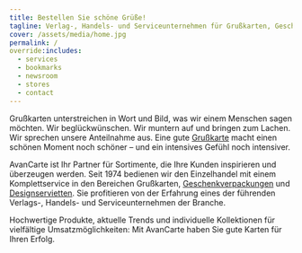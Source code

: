 ```yaml
---
title: Bestellen Sie schöne Grüße!
tagline: Verlag-, Handels- und Serviceunternehmen für Grußkarten, Geschenkverpackungen und Designservietten
cover: /assets/media/home.jpg
permalink: /
override:includes:
  - services
  - bookmarks
  - newsroom
  - stores
  - contact
---
```

Grußkarten unterstreichen in Wort und Bild, was wir einem Menschen sagen möchten. Wir beglückwünschen. Wir muntern auf und bringen zum Lachen. Wir sprechen unsere Anteilnahme aus. Eine gute [Grußkarte](/sortiment/grusskarten/) macht einen schönen Moment noch schöner – und ein intensives Gefühl noch intensiver.

AvanCarte ist Ihr Partner für Sortimente, die Ihre Kunden inspirieren und überzeugen werden. Seit 1974 bedienen wir den Einzelhandel mit einem Komplettservice in den Bereichen Grußkarten, [Geschenkverpackungen](/sortiment/geschenkverpackungen/) und [Designservietten](/sortiment/designservietten/). Sie profitieren von der Erfahrung eines der führenden Verlags-, Handels- und Serviceunternehmen der Branche.

Hochwertige Produkte, aktuelle Trends und individuelle Kollektionen für vielfältige Umsatzmöglichkeiten: Mit AvanCarte haben Sie gute Karten für Ihren Erfolg.

